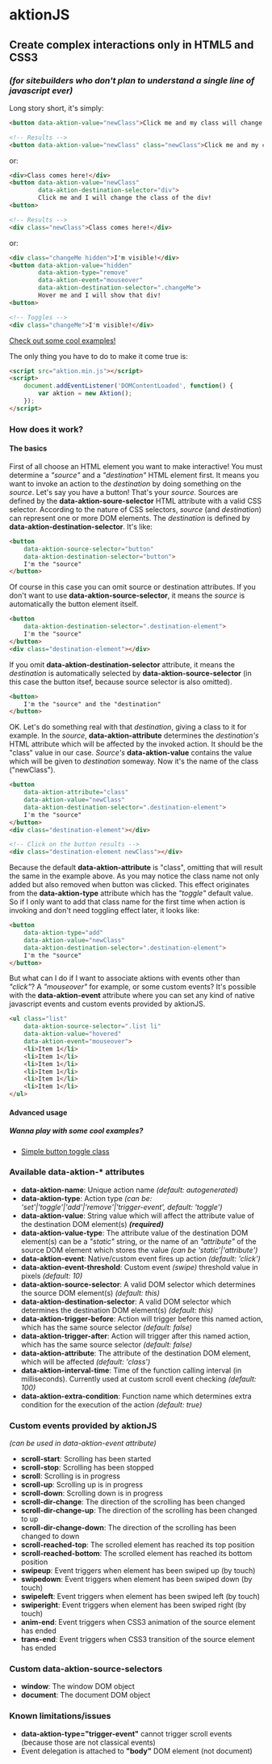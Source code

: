 # aktionJS

## Create complex interactions only in HTML5 and CSS3
### _(for sitebuilders who don't plan to understand a single line of javascript ever)_

Long story short, it's simply:

```html
<button data-aktion-value="newClass">Click me and my class will change!</button>

<!-- Results -->
<button data-aktion-value="newClass" class="newClass">Click me and my class will change!</button>
```

or:

```html
<div>Class comes here!</div>
<button data-aktion-value="newClass" 
        data-aktion-destination-selector="div">
        Click me and I will change the class of the div!
<button>

<!-- Results -->
<div class="newClass">Class comes here!</div>
```

or:

```html
<div class="changeMe hidden">I'm visible!</div>
<button data-aktion-value="hidden" 
        data-aktion-type="remove"
        data-aktion-event="mouseover"
        data-aktion-destination-selector=".changeMe">
        Hover me and I will show that div!
<button>

<!-- Toggles -->
<div class="changeMe">I'm visible!</div>
```

[Check out some cool examples!](#wanna-play-with-some-cool-examples?)

The only thing you have to do to make it come true is:

```html
<script src="aktion.min.js"></script>
<script>
    document.addEventListener('DOMContentLoaded', function() {
        var aktion = new Aktion();
    });
</script>
```

### How does it work?
#### The basics

First of all choose an HTML element you want to make interactive! You must determine a _"source"_ and a _"destination"_ HTML element first. It means you want to invoke an action to the _destination_ by doing something on the _source_. Let's say you have a button! That's your _source_. Sources are defined by the **data-aktion-soure-selector** HTML attribute with a valid CSS selector. According to the nature of CSS selectors, _source_ (and _destination_) can represent one or more DOM elements. The _destination_ is defined by **data-aktion-destination-selector**. It's like:

```html
<button
    data-aktion-source-selector="button"
    data-aktion-destination-selector="button">
    I'm the "source"
</button>
```

Of course in this case you can omit source or destination attributes. If you don't want to use **data-aktion-source-selector**, it means the _source_ is automatically the button element itself.

```html
<button
    data-aktion-destination-selector=".destination-element">
    I'm the "source"
</button>
<div class="destination-element"></div>
```

If you omit **data-aktion-destination-selector** attribute, it means the _destination_ is automatically selected by **data-aktion-source-selector** (in this case the button itsef, because source selector is also omitted).

```html
<button>
    I'm the "source" and the "destination"
</button>
```

OK. Let's do something real with that _destination_, giving a class to it for example. In the _source_, **data-aktion-attribute** determines the _destination's_ HTML attribute which will be affected by the invoked action. It should be the "class" value in our case. _Source's_ **data-aktion-value** contains the value which will be given to _destination_ someway. Now it's the name of the class ("newClass").

```html
<button
    data-aktion-attribute="class"
    data-aktion-value="newClass"
    data-aktion-destination-selector=".destination-element">
    I'm the "source"
</button>
<div class="destination-element"></div>

<!-- Click on the button results -->
<div class="destination-element newClass"></div>
```

Because the default **data-aktion-attribute** is "class", omitting that will result the same in the example above. As you may notice the class name not only added but also removed when button was clicked. This effect originates from the **data-aktion-type** attribute which has the _"toggle"_ default value. So if I only want to add that class name for the first time when action is invoking and don't need toggling effect later, it looks like:

```html
<button
    data-aktion-type="add"
    data-aktion-value="newClass"
    data-aktion-destination-selector=".destination-element">
    I'm the "source"
</button>
```

But what can I do if I want to associate aktions with events other than _"click"_? A _"mouseover"_ for example, or some custom events? It's possible with the **data-aktion-event** attribute where you can set any kind of native javascript events and custom events provided by aktionJS.

```html
<ul class="list"
    data-aktion-source-selector=".list li"
    data-aktion-value="hovered"
    data-aktion-event="mouseover">
    <li>Item 1</li>
    <li>Item 1</li>
    <li>Item 1</li>
    <li>Item 1</li>
    <li>Item 1</li>
    <li>Item 1</li>
</ul>
```

#### Advanced usage
##### Wanna play with some cool examples?

- [Simple button toggle class]

### Available data-aktion-* attributes

- **data-aktion-name**: Unique action name _(default: autogenerated)_
- **data-aktion-type**: Action type _(can be: 'set'|'toggle'|'add'|'remove'|'trigger-event', default: 'toggle')_
- **data-aktion-value**: String value which will affect the attribute value of the destination DOM element(s) **_(required)_**
- **data-aktion-value-type**: The attribute value of the destination DOM element(s) can be a _"static"_ string, or the name of an _"attribute"_ of the source DOM element which stores the value _(can be 'static'|'attribute')_
- **data-aktion-event**: Native/custom event fires up action _(default: 'click')_
- **data-aktion-event-threshold**: Custom event _(swipe)_ threshold value in pixels _(default: 10)_
- **data-aktion-source-selector**: A valid DOM selector which determines the source DOM element(s) _(default: this)_
- **data-aktion-destination-selector**: A valid DOM selector which determines the destination DOM element(s) _(default: this)_
- **data-aktion-trigger-before**: Action will trigger before this named action, which has the same source selector _(default: false)_
- **data-aktion-trigger-after**: Action will trigger after this named action, which has the same source selector _(default: false)_
- **data-aktion-attribute**: The attribute of the destination DOM element, which will be affected _(default: 'class')_
- **data-aktion-interval-time**: Time of the function calling interval (in milliseconds). Currently used at custom scroll event checking _(default: 100)_
- **data-aktion-extra-condition**: Function name which determines extra condition for the execution of the action _(default: true)_

### Custom events provided by aktionJS
_(can be used in data-aktion-event attribute)_
- **scroll-start**: Scrolling has been started
- **scroll-stop**: Scrolling has been stopped
- **scroll**: Scrolling is in progress
- **scroll-up**: Scrolling up is in progress
- **scroll-down**: Scrolling down is in progress
- **scroll-dir-change**: The direction of the scrolling has been changed
- **scroll-dir-change-up**: The direction of the scrolling has been changed to up
- **scroll-dir-change-down**: The direction of the scrolling has been changed to down
- **scroll-reached-top**: The scrolled element has reached its top position
- **scroll-reached-bottom**: The scrolled element has reached its bottom position
- **swipeup**: Event triggers when element has been swiped up (by touch)
- **swipedown**: Event triggers when element has been swiped down (by touch)
- **swipeleft**: Event triggers when element has been swiped left (by touch)
- **swiperight**: Event triggers when element has been swiped right (by touch)
- **anim-end**: Event triggers when CSS3 animation of the source element has ended
- **trans-end**: Event triggers when CSS3 transition of the source element has ended

### Custom data-aktion-source-selectors

- **window**: The window DOM object
- **document**: The document DOM object

### Known limitations/issues

- **data-aktion-type="trigger-event"** cannot trigger scroll events (because those are not classical events)
- Event delegation is attached to **"body"** DOM element (not document)

[Simple button toggle class]: <https://jsfiddle.net/megant/c1y7d9k1/13/>